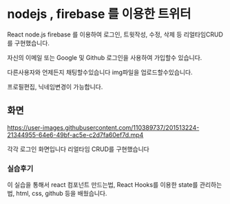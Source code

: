 # nodejs , firebase 를 이용한 트위터


React node.js firebase 를 이용하여
로그인, 트윗작성, 수정, 삭제 등 리얼타임CRUD를 구현했습니다.

자신의 이메일 또는 Google 및 Github 로그인을 사용하여 가입할수 있습니다.

다른사용자와 언제든지 채팅할수있습니다 img파일을 업로드할수있습니다.

프로필편집, 닉네임변경이 가능합니다.


## 화면

https://user-images.githubusercontent.com/110389737/201513224-21344955-64e6-49bf-ac5e-c2d7fa60ef7d.mp4


각각 로그인 화면입니다 리얼타임 CRUD를 구현했습니다

### 실습후기

이 실습을 통해서 react 컴포넌트 만드는법, React Hooks를 이용한 state를 관리하는법, html, css, github 등을 배웠습니다.

